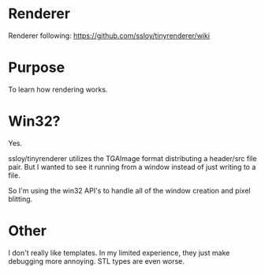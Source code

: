 # Renderer

Renderer following: https://github.com/ssloy/tinyrenderer/wiki

# Purpose

To learn how rendering works.

# Win32?

Yes.

ssloy/tinyrenderer utilizes the TGAImage format distributing a header/src file pair. But I wanted to see it running from a window instead of just writing to a file.

So I'm using the win32 API's to handle all of the window creation and pixel blitting.

# Other

I don't really like templates. In my limited experience, they just make debugging more annoying. STL types are even worse.
